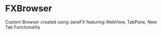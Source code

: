 FXBrowser
=========

Custom Browser created using JavaFX featuring WebView, TabPane, New Tab Functionality
